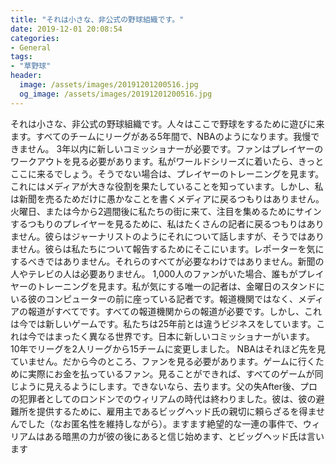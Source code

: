 ```yaml
---
title: "それは小さな、非公式の野球組織です。"
date: 2019-12-01 20:08:54
categories:
- General
tags:
- "草野球"
header:
  image: /assets/images/20191201200516.jpg
  og_image: /assets/images/20191201200516.jpg
---
```


それは小さな、非公式の野球組織です。人々はここで野球をするために遊びに来ます。すべてのチームにリーグがある5年間で、NBAのようになります。我慢できません。 3年以内に新しいコミッショナーが必要です。ファンはプレイヤーのワークアウトを見る必要があります。私がワールドシリーズに着いたら、きっとここに来るでしょう。そうでない場合は、プレイヤーのトレーニングを見ます。これにはメディアが大きな役割を果たしていることを知っています。しかし、私は新聞を売るためだけに愚かなことを書くメディアに戻るつもりはありません。火曜日、または今から2週間後に私たちの街に来て、注目を集めるためにサインするつもりのプレイヤーを見るために、私はたくさんの記者に戻るつもりはありません。彼らはジャーナリストのようにそれについて話しますが、そうではありません。彼らは私たちについて報告するためにそこにいます。レポーターを気にするべきではありません。それらのすべてが必要なわけではありません。新聞の人やテレビの人は必要ありません。 1,000人のファンがいた場合、誰もがプレイヤーのトレーニングを見ます。私が気にする唯一の記者は、金曜日のスタンドにいる彼のコンピューターの前に座っている記者です。報道機関ではなく、メディアの報道がすべてです。すべての報道機関からの報道が必要です。しかし、これは今では新しいゲームです。私たちは25年前とは違うビジネスをしています。これは今ではまったく異なる世界です。日本に新しいコミッショナーがいます。 10年でリーグを2人リーグから15チームに変更しました。 NBAはそれほど先を見ていません。だから今のところ、ファンを見る必要があります。ゲームに行くために実際にお金を払っているファン。見ることができれば、すべてのゲームが同じように見えるようにします。できないなら、去ります。父の失After後、プロの犯罪者としてのロンドンでのウィリアムの時代は終わりました。彼は、彼の避難所を提供するために、雇用主であるビッグヘッド氏の親切に頼らざるを得ませんでした（なお匿名性を維持しながら）。ますます絶望的な一連の事件で、ウィリアムはある暗黒の力が彼の後にあると信じ始めます、とビッグヘッド氏は言います
